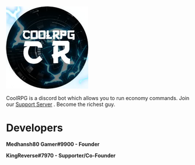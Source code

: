 ![Image](https://raw.githubusercontent.com/CoolRPG/CoolRPG/default/CoolRPGlogo.png)

CoolRPG is a discord bot which allows you to run economy commands. Join our [Support Server](https://dsc.gg/coolrpg) .
Become the richest guy.

# Developers

  **Medhansh80 Gamer#9900 - Founder**
  
  **KingReverse#7970 - Supporter/Co-Founder**
 
 

